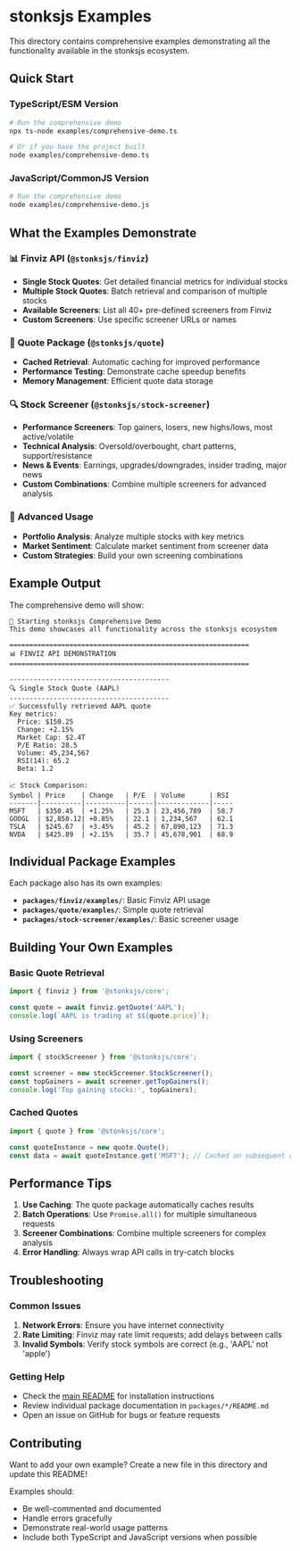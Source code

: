 # stonksjs Examples

This directory contains comprehensive examples demonstrating all the
functionality available in the stonksjs ecosystem.

## Quick Start

### TypeScript/ESM Version

```bash
# Run the comprehensive demo
npx ts-node examples/comprehensive-demo.ts

# Or if you have the project built
node examples/comprehensive-demo.ts
```

### JavaScript/CommonJS Version

```bash
# Run the comprehensive demo
node examples/comprehensive-demo.js
```

## What the Examples Demonstrate

### 📊 **Finviz API (`@stonksjs/finviz`)**

- **Single Stock Quotes**: Get detailed financial metrics for individual stocks
- **Multiple Stock Quotes**: Batch retrieval and comparison of multiple stocks
- **Available Screeners**: List all 40+ pre-defined screeners from Finviz
- **Custom Screeners**: Use specific screener URLs or names

### 💾 **Quote Package (`@stonksjs/quote`)**

- **Cached Retrieval**: Automatic caching for improved performance
- **Performance Testing**: Demonstrate cache speedup benefits
- **Memory Management**: Efficient quote data storage

### 🔍 **Stock Screener (`@stonksjs/stock-screener`)**

- **Performance Screeners**: Top gainers, losers, new highs/lows, most
  active/volatile
- **Technical Analysis**: Oversold/overbought, chart patterns,
  support/resistance
- **News & Events**: Earnings, upgrades/downgrades, insider trading, major news
- **Custom Combinations**: Combine multiple screeners for advanced analysis

### 🚀 **Advanced Usage**

- **Portfolio Analysis**: Analyze multiple stocks with key metrics
- **Market Sentiment**: Calculate market sentiment from screener data
- **Custom Strategies**: Build your own screening combinations

## Example Output

The comprehensive demo will show:

```
🚀 Starting stonksjs Comprehensive Demo
This demo showcases all functionality across the stonksjs ecosystem

============================================================
📊 FINVIZ API DEMONSTRATION
============================================================

----------------------------------------
🔍 Single Stock Quote (AAPL)
----------------------------------------
✅ Successfully retrieved AAPL quote
Key metrics:
  Price: $150.25
  Change: +2.15%
  Market Cap: $2.4T
  P/E Ratio: 28.5
  Volume: 45,234,567
  RSI(14): 65.2
  Beta: 1.2

📈 Stock Comparison:
Symbol | Price    | Change   | P/E  | Volume      | RSI
-------|----------|----------|------|-------------|-----
MSFT   | $350.45  | +1.25%   | 25.3 | 23,456,789  | 58.7
GOOGL  | $2,850.12| +0.85%   | 22.1 | 1,234,567   | 62.1
TSLA   | $245.67  | +3.45%   | 45.2 | 67,890,123  | 71.3
NVDA   | $425.89  | +2.15%   | 35.7 | 45,678,901  | 68.9
```

## Individual Package Examples

Each package also has its own examples:

- **`packages/finviz/examples/`**: Basic Finviz API usage
- **`packages/quote/examples/`**: Simple quote retrieval
- **`packages/stock-screener/examples/`**: Basic screener usage

## Building Your Own Examples

### Basic Quote Retrieval

```typescript
import { finviz } from '@stonksjs/core';

const quote = await finviz.getQuote('AAPL');
console.log(`AAPL is trading at $${quote.price}`);
```

### Using Screeners

```typescript
import { stockScreener } from '@stonksjs/core';

const screener = new stockScreener.StockScreener();
const topGainers = await screener.getTopGainers();
console.log('Top gaining stocks:', topGainers);
```

### Cached Quotes

```typescript
import { quote } from '@stonksjs/core';

const quoteInstance = new quote.Quote();
const data = await quoteInstance.get('MSFT'); // Cached on subsequent calls
```

## Performance Tips

1. **Use Caching**: The quote package automatically caches results
2. **Batch Operations**: Use `Promise.all()` for multiple simultaneous requests
3. **Screener Combinations**: Combine multiple screeners for complex analysis
4. **Error Handling**: Always wrap API calls in try-catch blocks

## Troubleshooting

### Common Issues

1. **Network Errors**: Ensure you have internet connectivity
2. **Rate Limiting**: Finviz may rate limit requests; add delays between calls
3. **Invalid Symbols**: Verify stock symbols are correct (e.g., 'AAPL' not
   'apple')

### Getting Help

- Check the [main README](../README.md) for installation instructions
- Review individual package documentation in `packages/*/README.md`
- Open an issue on GitHub for bugs or feature requests

## Contributing

Want to add your own example? Create a new file in this directory and update
this README!

Examples should:

- Be well-commented and documented
- Handle errors gracefully
- Demonstrate real-world usage patterns
- Include both TypeScript and JavaScript versions when possible
